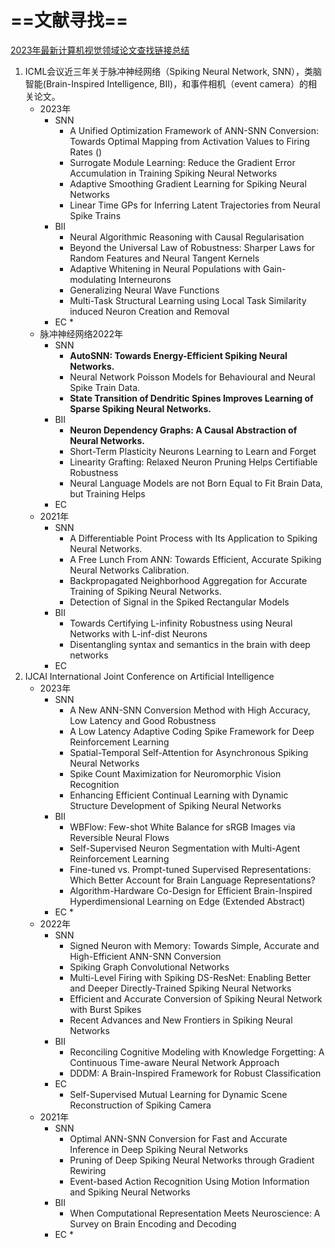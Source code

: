 # ==**文献寻找**==

[2023年最新计算机视觉领域论文查找链接总结](https://blog.csdn.net/JJxiao520/article/details/127701543)

1. ICML会议近三年关于脉冲神经网络（Spiking Neural Network, SNN），类脑智能(Brain-Inspired Intelligence, BII)，和事件相机（event  camera）的相关论文。
   * 2023年
     * SNN
       * A Unified Optimization Framework of ANN-SNN Conversion: Towards Optimal Mapping from Activation Values to Firing Rates    ()
       * Surrogate Module Learning: Reduce the Gradient Error Accumulation in Training Spiking Neural Networks
       * Adaptive Smoothing Gradient Learning for Spiking Neural Networks
       * Linear Time GPs for Inferring Latent Trajectories from Neural Spike Trains
     * BII
       * Neural Algorithmic Reasoning with Causal Regularisation
       * Beyond the Universal Law of Robustness: Sharper Laws for Random Features and Neural Tangent Kernels
       * Adaptive Whitening in Neural Populations with Gain-modulating Interneurons
       * Generalizing Neural Wave Functions
       * Multi-Task Structural Learning using Local Task Similarity induced Neuron Creation and Removal
     * EC
       * 
   * 脉冲神经网络2022年
     * SNN
       * **AutoSNN: Towards Energy-Efficient Spiking Neural Networks.**
       * Neural Network Poisson Models for Behavioural and Neural Spike Train Data.
       * **State Transition of Dendritic Spines Improves Learning of Sparse Spiking Neural Networks.**
     * BII
       * **Neuron Dependency Graphs: A Causal Abstraction of Neural Networks.**
       * Short-Term Plasticity Neurons Learning to Learn and Forget
       * Linearity Grafting: Relaxed Neuron Pruning Helps Certifiable Robustness
       * Neural Language Models are not Born Equal to Fit Brain Data, but Training Helps
     * EC
   * 2021年
     * SNN
       * A Differentiable Point Process with Its Application to Spiking Neural Networks.
       * A Free Lunch From ANN: Towards Efficient, Accurate Spiking Neural Networks Calibration.
       * Backpropagated Neighborhood Aggregation for Accurate Training of Spiking Neural Networks.
       * Detection of Signal in the Spiked Rectangular Models
     * BII
       * Towards Certifying L-infinity Robustness using Neural Networks with L-inf-dist Neurons
       * Disentangling syntax and semantics in the brain with deep networks
     * EC
2. IJCAI  International Joint Conference on Artificial Intelligence
   * 2023年
     * SNN
       * A New ANN-SNN Conversion Method with High Accuracy, Low Latency and Good Robustness
       * A Low Latency Adaptive Coding Spike Framework for Deep Reinforcement Learning
       * Spatial-Temporal Self-Attention for Asynchronous Spiking Neural Networks
       * Spike Count Maximization for Neuromorphic Vision Recognition
       * Enhancing Efficient Continual Learning with Dynamic Structure Development of Spiking Neural Networks
     * BII
       * WBFlow: Few-shot White Balance for sRGB Images via Reversible Neural Flows
       * Self-Supervised Neuron Segmentation with Multi-Agent Reinforcement Learning
       * Fine-tuned vs. Prompt-tuned Supervised Representations: Which Better Account for Brain Language Representations?
       * Algorithm-Hardware Co-Design for Efficient Brain-Inspired Hyperdimensional Learning on Edge (Extended Abstract)
     * EC
       * 
   * 2022年
     * SNN
       * Signed Neuron with Memory: Towards Simple, Accurate and High-Efficient ANN-SNN Conversion
       * Spiking Graph Convolutional Networks
       * Multi-Level Firing with Spiking DS-ResNet: Enabling Better and Deeper Directly-Trained Spiking Neural Networks
       * Efficient and Accurate Conversion of Spiking Neural Network with Burst Spikes
       * Recent Advances and New Frontiers in Spiking Neural Networks
     * BII
       * Reconciling Cognitive Modeling with Knowledge Forgetting: A Continuous Time-aware Neural Network Approach
       * DDDM: A Brain-Inspired Framework for Robust Classification
     * EC
       * Self-Supervised Mutual Learning for Dynamic Scene Reconstruction of Spiking Camera
   * 2021年
     * SNN
       * Optimal ANN-SNN Conversion for Fast and Accurate Inference in Deep Spiking Neural Networks
       * Pruning of Deep Spiking Neural Networks through Gradient Rewiring
       * Event-based Action Recognition Using Motion Information and Spiking Neural Networks
     * BII
       * When Computational Representation Meets Neuroscience: A Survey on Brain Encoding and Decoding
     * EC
       * 